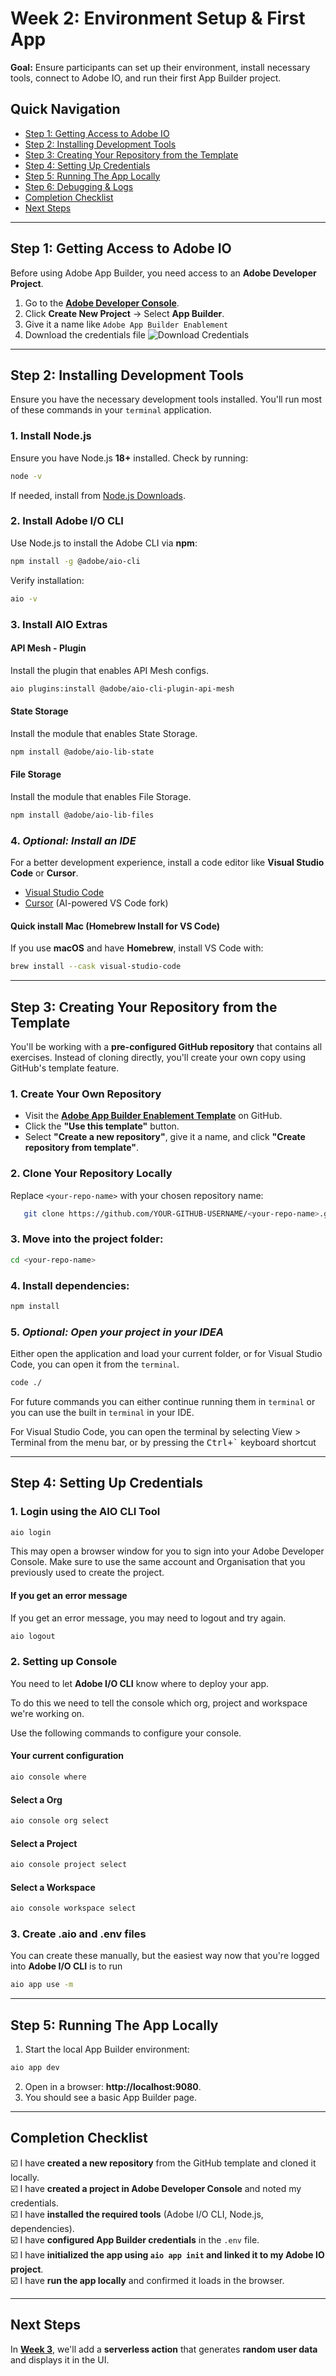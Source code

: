 # Week 2: Environment Setup & First App

**Goal:** Ensure participants can set up their environment, install necessary tools, connect to Adobe IO, and run their first App Builder project.

## Quick Navigation

-   [Step 1: Getting Access to Adobe IO](#step-1-getting-access-to-adobe-io)
-   [Step 2: Installing Development Tools](#step-2-installing-development-tools)
-   [Step 3: Creating Your Repository from the Template](#step-3-creating-your-repository-from-the-template)
-   [Step 4: Setting Up Credentials](#step-4-setting-up-credentials)
-   [Step 5: Running The App Locally](#step-5-running-the-app-locally)
-   [Step 6: Debugging & Logs](#step-6-debugging--logs)
-   [Completion Checklist](#completion-checklist)
-   [Next Steps](#next-steps)

---

## Step 1: Getting Access to Adobe IO

Before using Adobe App Builder, you need access to an **Adobe Developer Project**.

1. Go to the **[Adobe Developer Console](https://developer.adobe.com/console/)**.
2. Click **Create New Project** → Select **App Builder**.
3. Give it a name like `Adobe App Builder Enablement`
4. Download the credentials file
   ![Download Credentials](AdobeDeveloperConsole-ProjectCredentials-Download.png)

---

## Step 2: Installing Development Tools

Ensure you have the necessary development tools installed. You'll run most of these commands in your `terminal` application.

### 1. Install Node.js

Ensure you have Node.js **18+** installed. Check by running:

```sh
node -v
```

If needed, install from [Node.js Downloads](https://nodejs.org/).

### 2. Install Adobe I/O CLI

Use Node.js to install the Adobe CLI via **npm**:

```sh
npm install -g @adobe/aio-cli
```

Verify installation:

```sh
aio -v
```

### 3. Install AIO Extras

#### API Mesh - Plugin

Install the plugin that enables API Mesh configs.

```sh
aio plugins:install @adobe/aio-cli-plugin-api-mesh
```

#### State Storage

Install the module that enables State Storage.

```sh
npm install @adobe/aio-lib-state
```

#### File Storage

Install the module that enables File Storage.

```sh
npm install @adobe/aio-lib-files
```

### 4. _Optional: Install an IDE_

For a better development experience, install a code editor like **Visual Studio Code** or **Cursor**.

-   [Visual Studio Code](https://code.visualstudio.com/download)
-   [Cursor](https://cursor.sh/) (AI-powered VS Code fork)

#### Quick install Mac (Homebrew Install for VS Code)

If you use **macOS** and have **Homebrew**, install VS Code with:

```sh
brew install --cask visual-studio-code
```

---

## Step 3: Creating Your Repository from the Template

You'll be working with a **pre-configured GitHub repository** that contains all exercises. Instead of cloning directly, you'll create your own copy using GitHub's template feature.

### 1. Create Your Own Repository

-   Visit the **[Adobe App Builder Enablement Template](https://github.com/pseudovar/adobe-app-builder-enablement)** on GitHub.
-   Click the **"Use this template"** button.
-   Select **"Create a new repository"**, give it a name, and click **"Create repository from template"**.

### 2. Clone Your Repository Locally

Replace `<your-repo-name>` with your chosen repository name:

```sh
   git clone https://github.com/YOUR-GITHUB-USERNAME/<your-repo-name>.git
```

### 3. Move into the project folder:

```sh
cd <your-repo-name>
```

### 4. Install dependencies:

```sh
npm install
```

### 5. _Optional: Open your project in your IDEA_

Either open the application and load your current folder, or for Visual Studio Code, you can open it from the `terminal`.

```sh
code ./
```

For future commands you can either continue running them in `terminal` or you can use the built in `terminal` in your IDE.

For Visual Studio Code, you can open the terminal by selecting View > Terminal from the menu bar, or by pressing the <kbd>Ctrl+`</kbd> keyboard shortcut

---

## Step 4: Setting Up Credentials

### 1. Login using the AIO CLI Tool

```sh
aio login
```

This may open a browser window for you to sign into your Adobe Developer Console. Make sure to use the same account and Organisation that you previously used to create the project.

#### If you get an error message

If you get an error message, you may need to logout and try again.

```sh
aio logout
```

### 2. Setting up Console

You need to let **Adobe I/O CLI** know where to deploy your app.

To do this we need to tell the console which org, project and workspace we're working on.

Use the following commands to configure your console.

#### Your current configuration

```sh
aio console where
```

#### Select a Org

```sh
aio console org select
```

#### Select a Project

```sh
aio console project select
```

#### Select a Workspace

```sh
aio console workspace select
```

### 3. Create .aio and .env files

You can create these manually, but the easiest way now that you're logged into **Adobe I/O CLI** is to run

```sh
aio app use -m
```

---

## Step 5: Running The App Locally

1. Start the local App Builder environment:

```sh
aio app dev
```

2. Open in a browser: **http://localhost:9080**.
3. You should see a basic App Builder page.

---

## Completion Checklist

☑️ I have **created a new repository** from the GitHub template and cloned it locally.  
☑️ I have **created a project in Adobe Developer Console** and noted my credentials.  
☑️ I have **installed the required tools** (Adobe I/O CLI, Node.js, dependencies).  
☑️ I have **configured App Builder credentials** in the `.env` file.  
☑️ I have **initialized the app using `aio app init` and linked it to my Adobe IO project**.  
☑️ I have **run the app locally** and confirmed it loads in the browser.

---

## Next Steps

In [**Week 3**](./Week3.md), we'll add a **serverless action** that generates **random user data** and displays it in the UI.
